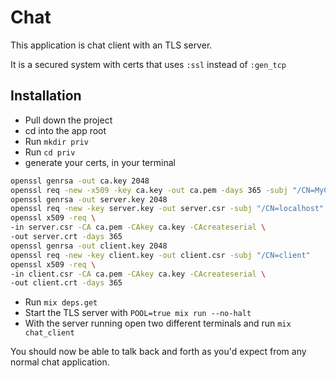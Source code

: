 # Chat

This application is chat client with an TLS server.

It is a secured system with certs that uses `:ssl` instead of `:gen_tcp`

## Installation

- Pull down the project
- cd into the app root
- Run `mkdir priv`
- Run `cd priv`
- generate your certs, in your terminal
```bash
openssl genrsa -out ca.key 2048
openssl req -new -x509 -key ca.key -out ca.pem -days 365 -subj "/CN=MyCA"
openssl genrsa -out server.key 2048
openssl req -new -key server.key -out server.csr -subj "/CN=localhost"
openssl x509 -req \
-in server.csr -CA ca.pem -CAkey ca.key -CAcreateserial \
-out server.crt -days 365
openssl genrsa -out client.key 2048
openssl req -new -key client.key -out client.csr -subj "/CN=client"
openssl x509 -req \
-in client.csr -CA ca.pem -CAkey ca.key -CAcreateserial \
-out client.crt -days 365
```
- Run `mix deps.get`
- Start the TLS server with `POOL=true mix run --no-halt`
- With the server running open two different terminals and run `mix chat_client`

You should now be able to talk back and forth as you'd expect from any normal chat application.

